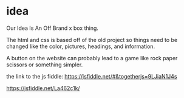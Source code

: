 # idea
Our Idea Is An Off Brand x box thing.

The html and css is based off of the old project so things need to be changed like the color, pictures, headings, and information.

A button on the website can probably lead to a game like rock paper scissors or something simpler. 

the link to the js fiddle:
https://jsfiddle.net/#&togetherjs=9LJiaN1J4s 

https://jsfiddle.net/La462c1k/
